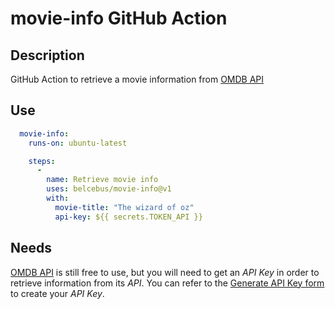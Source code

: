 # movie-info GitHub Action

## Description

GitHub Action to retrieve a movie information from
[OMDB API](https://www.omdbapi.com)

## Use

```yml
  movie-info:
    runs-on: ubuntu-latest

    steps:
      - 
        name: Retrieve movie info
        uses: belcebus/movie-info@v1
        with:
          movie-title: "The wizard of oz"
          api-key: ${{ secrets.TOKEN_API }}
```

## Needs

[OMDB API](https://www.omdbapi.com) is still free to use, but you will need to
get an _API Key_ in order to retrieve information from its _API_. You can refer
to the [Generate API Key form](https://www.omdbapi.com/apikey.aspx) to create
your _API Key_.